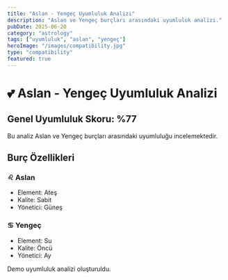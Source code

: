 ```yaml
---
title: "Aslan - Yengeç Uyumluluk Analizi"
description: "Aslan ve Yengeç burçları arasındaki uyumluluk analizi."
pubDate: 2025-06-20
category: "astrology"
tags: ["uyumluluk", "aslan", "yengeç"]
heroImage: "/images/compatibility.jpg"
type: "compatibility"
featured: true
---
```


# 💕 Aslan - Yengeç Uyumluluk Analizi

## Genel Uyumluluk Skoru: %77

Bu analiz Aslan ve Yengeç burçları arasındaki uyumluluğu incelemektedir.

## Burç Özellikleri

### ♌ Aslan
- Element: Ateş
- Kalite: Sabit
- Yönetici: Güneş

### ♋ Yengeç
- Element: Su
- Kalite: Öncü
- Yönetici: Ay

Demo uyumluluk analizi oluşturuldu.
